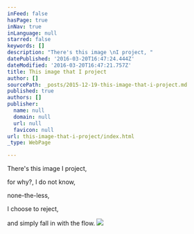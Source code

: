 ```yaml
---
inFeed: false
hasPage: true
inNav: true
inLanguage: null
starred: false
keywords: []
description: "There's this image \nI project, "
datePublished: '2016-03-20T16:47:24.444Z'
dateModified: '2016-03-20T16:47:21.757Z'
title: This image that I project
author: []
sourcePath: _posts/2015-12-19-this-image-that-i-project.md
published: true
authors: []
publisher:
  name: null
  domain: null
  url: null
  favicon: null
url: this-image-that-i-project/index.html
_type: WebPage

---
```

There's this image 
I project, 

for why?, 
I do not know, 

none-the-less, 

I choose
to reject, 

and simply
fall in with the flow.
![](https://s3-us-west-2.amazonaws.com/the-grid-img/p/ccf2758456d028efc37476609c0f5e2c1e5aeced.jpg)